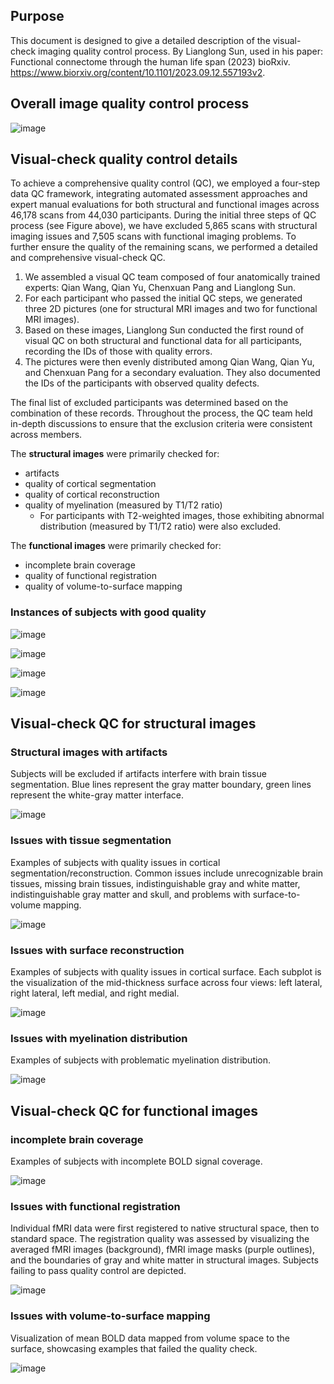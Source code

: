 


## Purpose
This document is designed to give a detailed description of the visual-check imaging quality control process. By Lianglong Sun, used in his paper: Functional connectome through the human life span (2023) bioRxiv. https://www.biorxiv.org/content/10.1101/2023.09.12.557193v2.

## Overall image quality control process


![image](https://github.com/sunlianglong/BrainChart-FC-Lifespan/blob/main/QC/png/SI_Figure1_QC.png)



## Visual-check quality control details

To achieve a comprehensive quality control (QC), we employed a four-step data QC framework, integrating automated assessment approaches and expert manual evaluations for both structural and functional images across 46,178 scans from 44,030 participants. During the initial three steps of QC process (see Figure above), we have excluded 5,865 scans with structural imaging issues and 7,505 scans with functional imaging problems. To further ensure the quality of the remaining scans, we performed a detailed and comprehensive visual-check QC.

1. We assembled a visual QC team composed of four anatomically trained experts: Qian Wang, Qian Yu, Chenxuan Pang and Lianglong Sun. 
2. For each participant who passed the initial QC steps, we generated three 2D pictures (one for structural MRI images and two for functional MRI images). 
3. Based on these images, Lianglong Sun conducted the first round of visual QC on both structural and functional data for all participants, recording the IDs of those with quality errors. 
4. The pictures were then evenly distributed among Qian Wang, Qian Yu, and Chenxuan Pang for a secondary evaluation. They also documented the IDs of the participants with observed quality defects. 

The final list of excluded participants was determined based on the combination of these records. Throughout the process, the QC team held in-depth discussions to ensure that the exclusion criteria were consistent across members.

The **structural images** were primarily checked for:
- artifacts
- quality of cortical segmentation
- quality of cortical reconstruction
- quality of myelination (measured by T1/T2 ratio) 
    - For participants with T2-weighted images, those exhibiting abnormal distribution (measured by T1/T2 ratio) were also excluded. 

The **functional images** were primarily checked for:
- incomplete brain coverage
- quality of functional registration
- quality of volume-to-surface mapping

### Instances of subjects with good quality

![image](https://github.com/sunlianglong/BrainChart-FC-Lifespan/blob/main/QC/png/QC_Example_1.PNG)

![image](https://github.com/sunlianglong/BrainChart-FC-Lifespan/blob/main/QC/png/QC_Example_2.PNG)

![image](https://github.com/sunlianglong/BrainChart-FC-Lifespan/blob/main/QC/png/QC_Example_3.PNG)

![image](https://github.com/sunlianglong/BrainChart-FC-Lifespan/blob/main/QC/png/QC_Example_4.PNG)

## Visual-check QC for structural images
### Structural images with artifacts
Subjects will be excluded if artifacts interfere with brain tissue segmentation. Blue lines represent the gray matter boundary, green lines represent the white-gray matter interface.

![image](https://github.com/sunlianglong/BrainChart-FC-Lifespan/blob/main/QC/png/QC_anat_1.PNG)

### Issues with tissue segmentation
Examples of subjects with quality issues in cortical segmentation/reconstruction. Common issues include unrecognizable brain tissues, missing brain tissues, indistinguishable gray and white matter, indistinguishable gray matter and skull, and problems with surface-to-volume mapping.

![image](https://github.com/sunlianglong/BrainChart-FC-Lifespan/blob/main/QC/png/QC_anat_2.PNG)

### Issues with surface reconstruction
Examples of subjects with quality issues in cortical surface. Each subplot is the visualization of the mid-thickness surface across four views: left lateral, right lateral, left medial, and right medial.

![image](https://github.com/sunlianglong/BrainChart-FC-Lifespan/blob/main/QC/png/QC_anat_3.PNG)

### Issues with myelination distribution 
Examples of subjects with problematic myelination distribution.

![image](https://github.com/sunlianglong/BrainChart-FC-Lifespan/blob/main/QC/png/QC_anat_4.PNG)

## Visual-check QC for functional images
### incomplete brain coverage
Examples of subjects with incomplete BOLD signal coverage.

![image](https://github.com/sunlianglong/BrainChart-FC-Lifespan/blob/main/QC/png/QC_func_1.PNG)

### Issues with functional registration
Individual fMRI data were first registered to native structural space, then to standard space. The registration quality was assessed by visualizing the averaged fMRI images (background), fMRI image masks (purple outlines), and the boundaries of gray and white matter in structural images. Subjects failing to pass quality control are depicted.

![image](https://github.com/sunlianglong/BrainChart-FC-Lifespan/blob/main/QC/png/QC_func_2.PNG)

### Issues with volume-to-surface mapping
Visualization of mean BOLD data mapped from volume space to the surface, showcasing examples that failed the quality check.

![image](https://github.com/sunlianglong/BrainChart-FC-Lifespan/blob/main/QC/png/QC_func_3.PNG)


